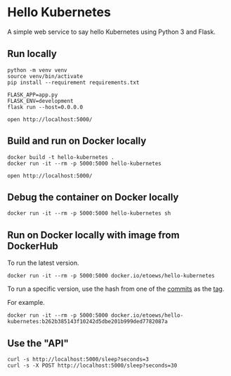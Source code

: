 # Hello Kubernetes

A simple web service to say hello Kubernetes using Python 3 and Flask.

## Run locally

```
python -m venv venv
source venv/bin/activate
pip install --requirement requirements.txt

FLASK_APP=app.py
FLASK_ENV=development
flask run --host=0.0.0.0

open http://localhost:5000/
```

## Build and run on Docker locally

```
docker build -t hello-kubernetes .
docker run -it --rm -p 5000:5000 hello-kubernetes

open http://localhost:5000/
```

## Debug the container on Docker locally

```
docker run -it --rm -p 5000:5000 hello-kubernetes sh
```

## Run on Docker locally with image from DockerHub

To run the latest version.

```
docker run -it --rm -p 5000:5000 docker.io/etoews/hello-kubernetes
```

To run a specific version, use the hash from one of the [commits](https://github.com/etoews/hello-kubernetes/commits/master) as the [tag](https://hub.docker.com/repository/docker/etoews/hello-kubernetes/tags).

For example.

```
docker run -it --rm -p 5000:5000 docker.io/etoews/hello-kubernetes:b262b385143f10242d5dbe201b999ded7782087a
```

## Use the "API"

```
curl -s http://localhost:5000/sleep?seconds=3
curl -s -X POST http://localhost:5000/sleep?seconds=30
```
